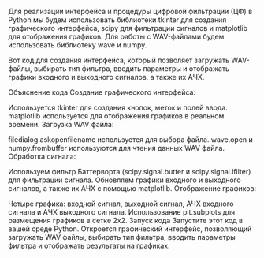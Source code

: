 Для реализации интерфейса и процедуры цифровой фильтрации (ЦФ) в Python мы будем использовать библиотеки
tkinter для создания графического интерфейса, scipy для фильтрации сигналов и matplotlib для отображения графиков.
Для работы с WAV-файлами будем использовать библиотеку wave и numpy.

Вот код для создания интерфейса, который позволяет загружать WAV-файлы,
выбирать тип фильтра, вводить параметры и отображать графики входного и выходного сигналов, а также их АЧХ.

Объяснение кода
Создание графического интерфейса:

Используется tkinter для создания кнопок, меток и полей ввода.
matplotlib используется для отображения графиков в реальном времени.
Загрузка WAV файла:

filedialog.askopenfilename используется для выбора файла.
wave.open и numpy.frombuffer используются для чтения данных WAV файла.
Обработка сигнала:

Используем фильтр Баттерворта (scipy.signal.butter и scipy.signal.lfilter) для фильтрации сигнала.
Обновляем графики входного и выходного сигналов, а также их АЧХ с помощью matplotlib.
Отображение графиков:

Четыре графика: входной сигнал, выходной сигнал, АЧХ входного сигнала и АЧХ выходного сигнала.
Использование plt.subplots для размещения графиков в сетке 2x2.
Запуск кода
Запустите этот код в вашей среде Python. Откроется графический интерфейс, позволяющий загружать WAV файлы,
выбирать тип фильтра, вводить параметры фильтра и отображать результаты на графиках.